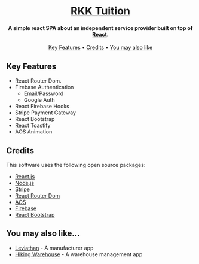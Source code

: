 <h1 align="center">
  <a href="https://assignment-10-4181d.web.app/" target="_blank">RKK Tuition</a>
</h1>

<h4 align="center">A simple react SPA about an independent service
provider built on top of <a href="https://reactjs.org/" target="_blank">React</a>.</h4>

<p align="center">
  <a href="#key-features">Key Features</a> •
  <a href="#credits">Credits</a> •
  <a href="#you-may-also-like">You may also like</a>
</p>

## Key Features

* React Router Dom.
* Firebase Authentication 
  - Email/Password
  - Google Auth
* React Firebase Hooks  
* Stripe Payment Gateway
* React Bootstrap
* React Toastify
* AOS Animation

## Credits

This software uses the following open source packages:

- [React.js](https://reactjs.org/)
- [Node.js](https://nodejs.org/)
- [Stripe](https://stripe.com/en-hk)
- [React Router Dom](https://reactrouter.com/en/main)
- [AOS](https://michalsnik.github.io/aos/)
- [Firebase](https://firebase.google.com/)
- [React Bootstrap](https://react-bootstrap.github.io/)


## You may also like...

- [Leviathan](https://assignment-12-e077a.web.app/) - A manufacturer app
- [Hiking Warehouse](https://assignment-11-7e69c.web.app/) - A warehouse management app



